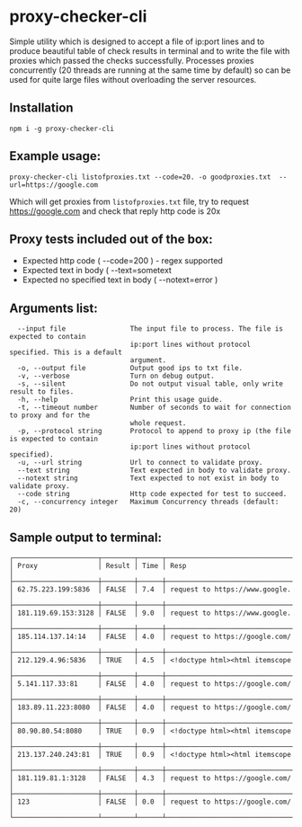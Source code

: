 # proxy-checker-cli
Simple utility which is designed to accept a file of ip:port lines and to produce beautiful table of check results in terminal and to write the file with proxies which passed the checks successfully. Processes proxies concurrently (20 threads are running at the same time by default) so can be used for quite large files without overloading the server resources.

## Installation
```
npm i -g proxy-checker-cli
```

## Example usage:

```proxy-checker-cli listofproxies.txt --code=20. -o goodproxies.txt  --url=https://google.com```

Which will get proxies from `listofproxies.txt` file, try to request https://google.com and check that reply http code is 20x


## Proxy tests included out of the box:
- Expected http code ( --code=200 ) - regex supported
- Expected text in body ( --text=sometext
- Expected no specified text in body ( --notext=error )


## Arguments list:
```
  --input file                The input file to process. The file is expected to contain       
                              ip:port lines without protocol specified. This is a default      
                              argument.                                                        
  -o, --output file           Output good ips to txt file.                                     
  -v, --verbose               Turn on debug output.                                            
  -s, --silent                Do not output visual table, only write result to files.          
  -h, --help                  Print this usage guide.                                          
  -t, --timeout number        Number of seconds to wait for connection to proxy and for the    
                              whole request.                                                   
  -p, --protocol string       Protocol to append to proxy ip (the file is expected to contain  
                              ip:port lines without protocol specified).                       
  -u, --url string            Url to connect to validate proxy.                                
  --text string               Text expected in body to validate proxy.                         
  --notext string             Text expected to not exist in body to validate proxy.            
  --code string               Http code expected for test to succeed.                          
  -c, --concurrency integer   Maximum Concurrency threads (default: 20)    
```  
  
## Sample output to terminal:
```
┌─────────────────────┬────────┬──────┬────────────────────────────────┐
│ Proxy               │ Result │ Time │ Resp                           │
├─────────────────────┼────────┼──────┼────────────────────────────────┤
│ 62.75.223.199:5836  │ FALSE  │ 7.4  │ request to https://www.google. │
├─────────────────────┼────────┼──────┼────────────────────────────────┤
│ 181.119.69.153:3128 │ FALSE  │ 9.0  │ request to https://www.google. │
├─────────────────────┼────────┼──────┼────────────────────────────────┤
│ 185.114.137.14:14   │ FALSE  │ 4.0  │ request to https://google.com/ │
├─────────────────────┼────────┼──────┼────────────────────────────────┤
│ 212.129.4.96:5836   │ TRUE   │ 4.5  │ <!doctype html><html itemscope │
├─────────────────────┼────────┼──────┼────────────────────────────────┤
│ 5.141.117.33:81     │ FALSE  │ 4.0  │ request to https://google.com/ │
├─────────────────────┼────────┼──────┼────────────────────────────────┤
│ 183.89.11.223:8080  │ FALSE  │ 4.0  │ request to https://google.com/ │
├─────────────────────┼────────┼──────┼────────────────────────────────┤
│ 80.90.80.54:8080    │ TRUE   │ 0.9  │ <!doctype html><html itemscope │
├─────────────────────┼────────┼──────┼────────────────────────────────┤
│ 213.137.240.243:81  │ TRUE   │ 0.9  │ <!doctype html><html itemscope │
├─────────────────────┼────────┼──────┼────────────────────────────────┤
│ 181.119.81.1:3128   │ FALSE  │ 4.3  │ request to https://google.com/ │
├─────────────────────┼────────┼──────┼────────────────────────────────┤
│ 123                 │ FALSE  │ 0.0  │ request to https://google.com/ │
└─────────────────────┴────────┴──────┴────────────────────────────────┘
```
